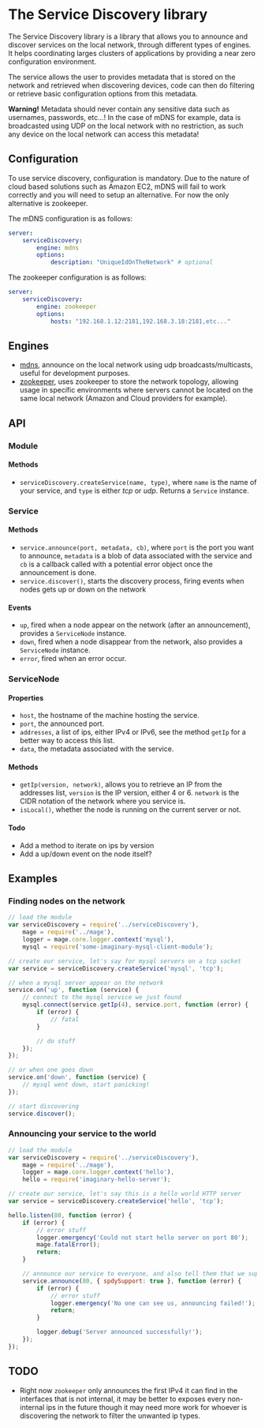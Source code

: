 # The Service Discovery library

The Service Discovery library is a library that allows you to announce and discover services on the local network,
through different types of engines. It helps coordinating larges clusters of applications by providing a near zero
configuration environment.

The service allows the user to provides metadata that is stored on the network and retrieved when discovering devices,
code can then do filtering or retrieve basic configuration options from this metadata.

__Warning!__ Metadata should never contain any sensitive data such as usernames, passwords, etc...! In the case of mDNS
for example, data is broadcasted using UDP on the local network with no restriction, as such any device on the local
network can access this metadata!

## Configuration

To use service discovery, configuration is mandatory. Due to the nature of cloud based solutions such as Amazon EC2,
mDNS will fail to work correctly and you will need to setup an alternative. For now the only alternative is zookeeper.

The mDNS configuration is as follows:

```yaml
server:
    serviceDiscovery:
        engine: mdns
        options:
            description: "UniqueIdOnTheNetwork" # optional
```

The zookeeper configuration is as follows:

```yaml
server:
    serviceDiscovery:
        engine: zookeeper
        options:
            hosts: "192.168.1.12:2181,192.168.3.18:2181,etc..."
```

## Engines

 - [mdns](engines/mdns/Readme.md), announce on the local network using udp broadcasts/multicasts, useful for development
    purposes.
 - [zookeeper](engines/zookeeper/Readme.md), uses zookeeper to store the network topology, allowing usage in specific
    environments where servers cannot be located on the same local network (Amazon and Cloud providers for example).

## API

### Module

#### Methods

 - `serviceDiscovery.createService(name, type)`, where `name` is the name of your service, and `type` is either _tcp_
    or _udp_. Returns a `Service` instance.

### Service

#### Methods

 - `service.announce(port, metadata, cb)`, where `port` is the port you want to announce, `metadata` is a blob of data associated
    with the service and `cb` is a callback called with a potential error object once the announcement is done.
 - `service.discover()`, starts the discovery process, firing events when nodes gets up or down on the network

#### Events

 - `up`, fired when a node appear on the network (after an announcement), provides a `ServiceNode` instance.
 - `down`, fired when a node disappear from the network, also provides a `ServiceNode` instance.
 - `error`, fired when an error occur.

### ServiceNode

#### Properties

 - `host`, the hostname of the machine hosting the service.
 - `port`, the announced port.
 - `addresses`, a list of ips, either IPv4 or IPv6, see the method `getIp` for a better way to access this list.
 - `data`, the metadata associated with the service.

#### Methods

 - `getIp(version, network)`, allows you to retrieve an IP from the addresses list, `version` is the IP version, either 4 or 6.
   `network` is the CIDR notation of the network where you service is.
 - `isLocal()`, whether the node is running on the current server or not.

#### Todo

 - Add a method to iterate on ips by version
 - Add a up/down event on the node itself?

## Examples

### Finding nodes on the network

```javascript
// load the module
var serviceDiscovery = require('../serviceDiscovery'),
    mage = require('../mage'),
    logger = mage.core.logger.context('mysql'),
    mysql = require('some-imaginary-mysql-client-module');

// create our service, let's say for mysql servers on a tcp socket
var service = serviceDiscovery.createService('mysql', 'tcp');

// when a mysql server appear on the network
service.on('up', function (service) {
    // connect to the mysql service we just found
    mysql.connect(service.getIp(4), service.port, function (error) {
        if (error) {
            // fatal
        }

        // do stuff
    });
});

// or when one goes down
service.on('down', function (service) {
    // mysql went down, start panicking!
});

// start discovering
service.discover();
```

### Announcing your service to the world

```javascript
// load the module
var serviceDiscovery = require('../serviceDiscovery'),
    mage = require('../mage'),
    logger = mage.core.logger.context('hello'),
    hello = require('imaginary-hello-server');

// create our service, let's say this is a hello world HTTP server
var service = serviceDiscovery.createService('hello', 'tcp');

hello.listen(80, function (error) {
    if (error) {
        // error stuff
        logger.emergency('Could not start hello server on port 80');
        mage.fatalError();
        return;
    }

    // announce our service to everyone, and also tell them that we support SPDY
    service.announce(80, { spdySupport: true }, function (error) {
        if (error) {
            // error stuff
            logger.emergency('No one can see us, announcing failed!');
            return;
        }

        logger.debug('Server announced successfully!');
    });
});
```

## TODO

 - Right now `zookeeper` only announces the first IPv4 it can find in the interfaces that is not internal, it may be
better to exposes every non-internal ips in the future though it may need more work for whoever is discovering the
network to filter the unwanted ip types.